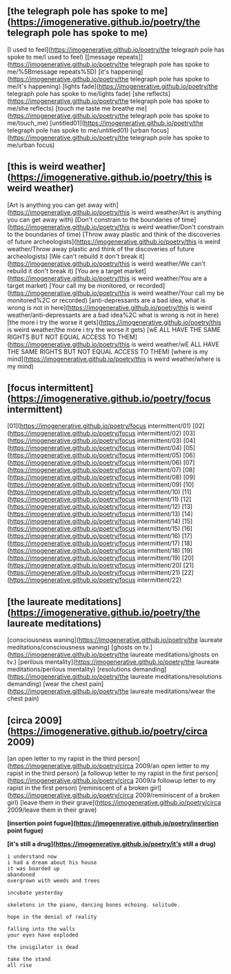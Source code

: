 ## [the telegraph pole has spoke to me](https://imogenerative.github.io/poetry/the telegraph pole has spoke to me)

[I used to feel](https://imogenerative.github.io/poetry/the telegraph pole has spoke to me/I used to feel)
[\[message repeats\]](https://imogenerative.github.io/poetry/the telegraph pole has spoke to me/%5Bmessage repeats%5D)
[it's happening](https://imogenerative.github.io/poetry/the telegraph pole has spoke to me/it's happening)
[lights fade](https://imogenerative.github.io/poetry/the telegraph pole has spoke to me/lights fade) 
[she reflects](https://imogenerative.github.io/poetry/the telegraph pole has spoke to me/she reflects)
[touch me taste me breathe me](https://imogenerative.github.io/poetry/the telegraph pole has spoke to me/touch_me)
[untitled01](https://imogenerative.github.io/poetry/the telegraph pole has spoke to me/untitled01)
[urban focus](https://imogenerative.github.io/poetry/the telegraph pole has spoke to me/urban focus)


## [this is weird weather](https://imogenerative.github.io/poetry/this is weird weather)

[Art is anything you can get away with](https://imogenerative.github.io/poetry/this is weird weather/Art is anything you can get away with)
[Don't constrain to the boundaries of time](https://imogenerative.github.io/poetry/this is weird weather/Don't constrain to the boundaries of time)
[Throw away plastic and think of the discoveries of future archeologists](https://imogenerative.github.io/poetry/this is weird weather/Throw away plastic and think of the discoveries of future archeologists)
[We can't rebuild it don't break it](https://imogenerative.github.io/poetry/this is weird weather/We can't rebuild it don't break it)
[You are a target market](https://imogenerative.github.io/poetry/this is weird weather/You are a target market)
[Your call my be monitored, or recorded](https://imogenerative.github.io/poetry/this is weird weather/Your call my be monitored%2C or recorded)
[anti-depressants are a bad idea, what is wrong is not in here](https://imogenerative.github.io/poetry/this is weird weather/anti-depressants are a bad idea%2C what is wrong is not in here)
[the more i try the worse it gets](https://imogenerative.github.io/poetry/this is weird weather/the more i try the worse it gets)
[wE ALL HAVE THE SAME RIGHTS BUT NOT EQUAL ACCESS TO THEM](https://imogenerative.github.io/poetry/this is weird weather/wE ALL HAVE THE SAME RIGHTS BUT NOT EQUAL ACCESS TO THEM)
[where is my mind](https://imogenerative.github.io/poetry/this is weird weather/where is my mind)


## [focus intermittent](https://imogenerative.github.io/poetry/focus intermittent)

[01](https://imogenerative.github.io/poetry/focus intermittent/01)
[02](https://imogenerative.github.io/poetry/focus intermittent/02)
[03](https://imogenerative.github.io/poetry/focus intermittent/03)
[04](https://imogenerative.github.io/poetry/focus intermittent/04)
[05](https://imogenerative.github.io/poetry/focus intermittent/05)
[06](https://imogenerative.github.io/poetry/focus intermittent/06)
[07](https://imogenerative.github.io/poetry/focus intermittent/07)
[08](https://imogenerative.github.io/poetry/focus intermittent/08)
[09](https://imogenerative.github.io/poetry/focus intermittent/09)
[10](https://imogenerative.github.io/poetry/focus intermittent/10)
[11](https://imogenerative.github.io/poetry/focus intermittent/11)
[12](https://imogenerative.github.io/poetry/focus intermittent/12)
[13](https://imogenerative.github.io/poetry/focus intermittent/13)
[14](https://imogenerative.github.io/poetry/focus intermittent/14)
[15](https://imogenerative.github.io/poetry/focus intermittent/15)
[16](https://imogenerative.github.io/poetry/focus intermittent/16)
[17](https://imogenerative.github.io/poetry/focus intermittent/17)
[18](https://imogenerative.github.io/poetry/focus intermittent/18)
[19](https://imogenerative.github.io/poetry/focus intermittent/19)
[20](https://imogenerative.github.io/poetry/focus intermittent/20)
[21](https://imogenerative.github.io/poetry/focus intermittent/21)
[22](https://imogenerative.github.io/poetry/focus intermittent/22)


## [the laureate meditations](https://imogenerative.github.io/poetry/the laureate meditations)

[consciousness waning](https://imogenerative.github.io/poetry/the laureate meditations/consciousness waning)
[ghosts on tv.](https://imogenerative.github.io/poetry/the laureate meditations/ghosts on tv.)
[perilous mentality](https://imogenerative.github.io/poetry/the laureate meditations/perilous mentality)
[resolutions demanding](https://imogenerative.github.io/poetry/the laureate meditations/resolutions demanding)
[wear the chest pain](https://imogenerative.github.io/poetry/the laureate meditations/wear the chest pain)


## [circa 2009](https://imogenerative.github.io/poetry/circa 2009)

[an open letter to my rapist in the third person](https://imogenerative.github.io/poetry/circa 2009/an open letter to my rapist in the third person)
[a followup letter to my rapist in the first person](https://imogenerative.github.io/poetry/circa 2009/a followup letter to my rapist in the first person)
[reminiscent of a broken girl](https://imogenerative.github.io/poetry/circa 2009/reminiscent of a broken girl)
[leave them in their grave](https://imogenerative.github.io/poetry/circa 2009/leave them in their grave)


**[insertion point fugue](https://imogenerative.github.io/poetry/insertion point fugue)**

**[it's still a drug](https://imogenerative.github.io/poetry/it's still a drug)**

```
i understand now
i had a dream about his house
it was boarded up
abandoned
overgrown with weeds and trees
```

```
incubate yesterday
```

```
skeletons in the piano, dancing bones echoing. solitude.
```

```
hope in the denial of reality
```

```
falling into the walls
your eyes have exploded

the invigilator is dead

take the stand
all rise
```
